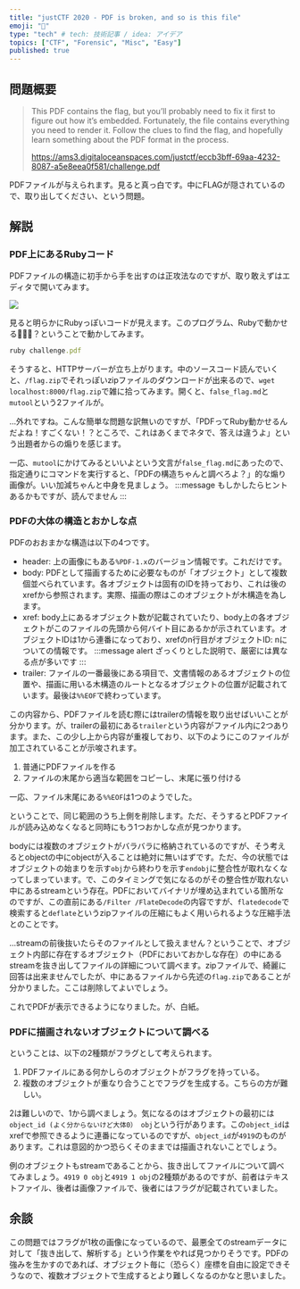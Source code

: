 ```yaml
---
title: "justCTF 2020 - PDF is broken, and so is this file"
emoji: "🤖"
type: "tech" # tech: 技術記事 / idea: アイデア
topics: ["CTF", "Forensic", "Misc", "Easy"]
published: true
---
```


## 問題概要
> This PDF contains the flag, but you’ll probably need to fix it first to figure out how it’s embedded. Fortunately, the file contains everything you need to render it. Follow the clues to find the flag, and hopefully learn something about the PDF format in the process.
> 
> https://ams3.digitaloceanspaces.com/justctf/eccb3bff-69aa-4232-8087-a5e8eea0f581/challenge.pdf

PDFファイルが与えられます。見ると真っ白です。中にFLAGが隠されているので、取り出してください、という問題。

## 解説
### PDF上にあるRubyコード
PDFファイルの構造に初手から手を出すのは正攻法なのですが、取り敢えずはエディタで開いてみます。

![](https://storage.googleapis.com/zenn-user-upload/bdx0jtevhxjy71rk52s6jzestarr)

見ると明らかにRubyっぽいコードが見えます。このプログラム、Rubyで動かせる🤔🤔🤔？ということで動かしてみます。

```ruby
ruby challenge.pdf
```

そうすると、HTTPサーバーが立ち上がります。中のソースコード読んでいくと、`/flag.zip`でそれっぽいzipファイルのダウンロードが出来るので、`wget localhost:8000/flag.zip`で雑に拾ってみます。開くと、`false_flag.md`と`mutool`という2ファイルが。

...外れですね。こんな簡単な問題な訳無いのですが、「PDFってRuby動かせるんだよね！すごくない！？ところで、これはあくまでネタで、答えは違うよ」という出題者からの煽りを感じます。

一応、`mutool`にかけてみるといいよという文言が`false_flag.md`にあったので、指定通りにコマンドを実行すると、「PDFの構造ちゃんと調べろよ？」的な煽り画像が。いい加減ちゃんと中身を見ましょう。
:::message
もしかしたらヒントあるかもですが、読んでません
:::

### PDFの大体の構造とおかしな点
PDFのおおまかな構造は以下の4つです。

- header: 上の画像にもある`%PDF-1.x`のバージョン情報です。これだけです。
- body: PDFとして描画するために必要なものが「オブジェクト」として複数個並べられています。各オブジェクトは固有のIDを持っており、これは後のxrefから参照されます。実際、描画の際はこのオブジェクトが木構造を為します。
- xref: body上にあるオブジェクト数が記載されていたり、body上の各オブジェクトがこのファイルの先頭から何バイト目にあるかが示されています。オブジェクトIDは1から連番になっており、xrefのn行目がオブジェクトID: nについての情報です。
:::message alert
ざっくりとした説明で、厳密には異なる点が多いです
:::
- trailer: ファイルの一番最後にある項目で、文書情報のあるオブジェクトの位置や、描画に用いる木構造のルートとなるオブジェクトの位置が記載されています。最後は`%%EOF`で終わっています。

この内容から、PDFファイルを読む際にはtrailerの情報を取り出せばいいことが分かります。が、trailerの最初にある`trailer`という内容がファイル内に2つあります。また、この少し上から内容が重複しており、以下のようにこのファイルが加工されていることが示唆されます。

1. 普通にPDFファイルを作る
2. ファイルの末尾から適当な範囲をコピーし、末尾に張り付ける

一応、ファイル末尾にある`%%EOF`は1つのようでした。

ということで、同じ範囲のうち上側を削除します。ただ、そうするとPDFファイルが読み込めなくなると同時にもう1つおかしな点が見つかります。

bodyには複数のオブジェクトがバラバラに格納されているのですが、そう考えるとobjectの中にobjectが入ることは絶対に無いはずです。ただ、今の状態ではオブジェクトの始まりを示す`obj`から終わりを示す`endobj`に整合性が取れなくなってしまっています。で、このタイミングで気になるのがその整合性が取れない中にあるstreamという存在。PDFにおいてバイナリが埋め込まれている箇所なのですが、この直前にある`/Filter /FlateDecode`の内容ですが、`flatedecode`で検索すると`deflate`というzipファイルの圧縮にもよく用いられるような圧縮手法とのことです。

...streamの前後抜いたらそのファイルとして扱えません？ということで、オブジェクト内部に存在するオブジェクト（PDFにおいておかしな存在）の中にあるstreamを抜き出してファイルの詳細について調べます。zipファイルで、綺麗に回答は出来ませんでしたが、中にあるファイルから先述の`flag.zip`であることが分かりました。ここは削除してよいでしょう。

これでPDFが表示できるようになりました。が、白紙。

### PDFに描画されないオブジェクトについて調べる
ということは、以下の2種類がフラグとして考えられます。

1. PDFファイルにある何かしらのオブジェクトがフラグを持っている。
2. 複数のオブジェクトが重なり合うことでフラグを生成する。こちらの方が難しい。

2は難しいので、1から調べましょう。気になるのはオブジェクトの最初には`object_id (よく分からないけど大体0） obj`という行があります。この`object_id`はxrefで参照できるように連番になっているのですが、`object_id`が`4919`のものがあります。これは意図的かつ恐らくそのままでは描画されないことでしょう。

例のオブジェクトもstreamであることから、抜き出してファイルについて調べてみましょう。`4919 0 obj`と`4919 1 obj`の2種類があるのですが、前者はテキストファイル、後者は画像ファイルで、後者にはフラグが記載されていました。

## 余談
この問題ではフラグが1枚の画像になっているので、最悪全てのstreamデータに対して「抜き出して、解析する」という作業をやれば見つかりそうです。PDFの強みを生かすのであれば、オブジェクト毎に（恐らく）座標を自由に設定できそうなので、複数オブジェクトで生成するとより難しくなるのかなと思いました。

